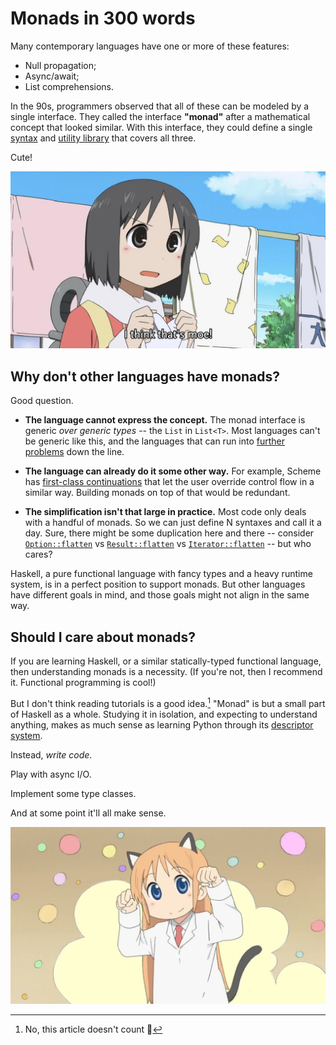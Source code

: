 # Monads in 300 words

Many contemporary languages have one or more of these features:

-   Null propagation;
-   Async/await;
-   List comprehensions.

In the 90s, programmers observed that all of these can be modeled by a single interface.
They called the interface **"monad"** after a mathematical concept that looked similar.
With this interface, they could define a single [syntax][donotation] and [utility library][controlmonad] that covers all three.

[donotation]: https://en.wikibooks.org/wiki/Haskell/do_notation
[controlmonad]: https://hackage.haskell.org/package/base-4.17.0.0/docs/Control-Monad.html#g:4

Cute!

![Nano, a robot girl from the anime Nichijou, saying: "I think that's moe!"](/images/2022/monad/moe.jpg)

## Why don't other languages have monads?

Good question.

-   **The language cannot express the concept.**
    The monad interface is generic _over generic types_ -- the `List` in `List<T>`.
    Most languages can't be generic like this, and the languages that can run into [further problems][boats] down the line.

-   **The language can already do it some other way.**
    For example, Scheme has [first-class continuations][callcc] that let the user override control flow in a similar way.
    Building monads on top of that would be redundant.

-   **The simplification isn't that large in practice.**
    Most code only deals with a handful of monads.
    So we can just define N syntaxes and call it a day.
    Sure, there might be some duplication here and there -- consider [`Option::flatten`][optionflatten] vs [`Result::flatten`][resultflatten] vs [`Iterator::flatten`][iteratorflatten] -- but who cares?

Haskell, a pure functional language with fancy types and a heavy runtime system, is in a perfect position to support monads.
But other languages have different goals in mind, and those goals might not align in the same way.

[boats]: https://twitter.com/withoutboats/status/1027702531361857536
[callcc]: https://courses.cs.washington.edu/courses/cse341/04wi/lectures/15-scheme-continuations.html
[optionflatten]: https://doc.rust-lang.org/std/option/enum.Option.html#method.flatten
[resultflatten]: https://doc.rust-lang.org/std/result/enum.Result.html#method.flatten
[iteratorflatten]: https://doc.rust-lang.org/core/iter/trait.Iterator.html#method.flatten

## Should I care about monads?

If you are learning Haskell, or a similar statically-typed functional language, then understanding monads is a necessity.
(If you're not, then I recommend it.
Functional programming is cool!)

But I don't think reading tutorials is a good idea.[^hypocrisy]
"Monad" is but a small part of Haskell as a whole.
Studying it in isolation, and expecting to understand anything, makes as much sense as learning Python through its [descriptor system][descriptor].

[^hypocrisy]: No, this article doesn't count 🙂

[descriptor]: https://docs.python.org/3/glossary.html#term-descriptor

Instead, *write code*.

Play with async I/O.

Implement some type classes.

And at some point it'll all make sense.

![Hakase, a small girl from the anime Nichijou, in a cat costume.](/images/2022/monad/nya.jpg)
